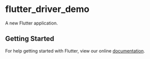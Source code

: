 # flutter_driver_demo

A new Flutter application.

## Getting Started

For help getting started with Flutter, view our online
[documentation](https://flutter.io/).
